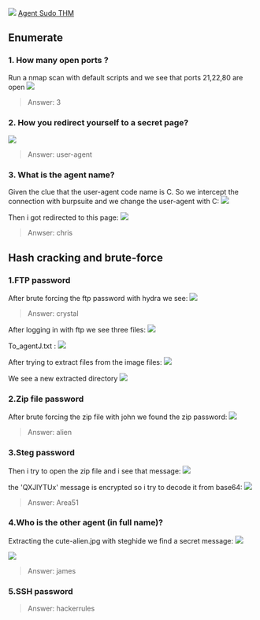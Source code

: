 ![](Screenshots/Pasted%20image%2020230328223328.png)
[Agent Sudo THM](https://tryhackme.com/room/agentsudoctf)
## Enumerate

### 1. How many open ports ?
Run a nmap scan with default scripts and we see that ports 21,22,80 are open
![](Screenshots/Pasted%20image%2020230328224005.png)
>Answer: 3

### 2. How you redirect yourself to a secret page?	
![](Screenshots/Pasted%20image%2020230328224649.png)
>Answer: user-agent

### 3. What is the agent name? 
Given the clue that the user-agent code name is C. So we intercept the connection with burpsuite and we change the user-agent with C:
![](Screenshots/Pasted%20image%2020230328225712.png)

Then i got redirected to this page:
![](Screenshots/Pasted%20image%2020230328225858.png)
>Anwser: chris

## Hash cracking and brute-force 

### 1.FTP password

After brute forcing the ftp password with hydra we see:
![](Screenshots/Pasted%20image%2020230328232101.png)
>Answer: crystal

After logging in with ftp we see three files:
![](Screenshots/Pasted%20image%2020230328232435.png)

To_agentJ.txt :
![](Screenshots/Pasted%20image%2020230328234323.png)

After trying to extract files from the image files:
![](Screenshots/Pasted%20image%2020230328233231.png)

We see a new extracted directory
![](Screenshots/Pasted%20image%2020230328234138.png)

### 2.Zip file password
After brute forcing the zip file with john we found the zip password:
![](Screenshots/Pasted%20image%2020230328234550.png)
>Answer: alien

### 3.Steg password
Then i try to open the zip file and i see that message:
![](Screenshots/Pasted%20image%2020230328235913.png)

the 'QXJlYTUx' message is encrypted so i try to decode it from base64:
![](Screenshots/Pasted%20image%2020230329000154.png)

>Answer: Area51

### 4.Who is the other agent (in full name)?
Extracting the cute-alien.jpg with steghide we find a secret message:
![](Screenshots/Pasted%20image%2020230329002213.png)

![](Screenshots/Pasted%20image%2020230329002246.png)
> Answer: james

### 5.SSH password
>Answer: hackerrules